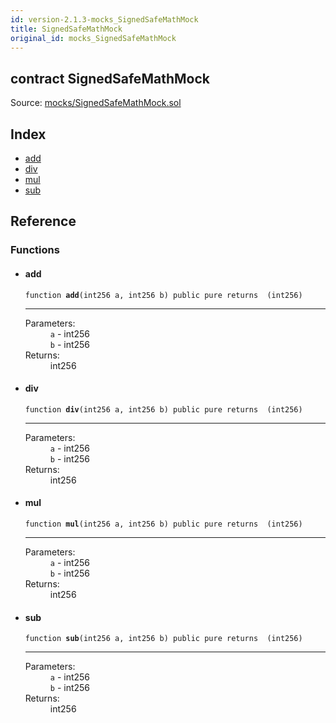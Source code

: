 ```yaml
---
id: version-2.1.3-mocks_SignedSafeMathMock
title: SignedSafeMathMock
original_id: mocks_SignedSafeMathMock
---
```


<div class="contract-doc"><div class="contract"><h2 class="contract-header"><span class="contract-kind">contract</span> SignedSafeMathMock</h2><div class="source">Source: <a href="https://github.com/OpenZeppelin/zeppelin-solidity/blob/v2.1.3/contracts/mocks/SignedSafeMathMock.sol" target="_blank">mocks/SignedSafeMathMock.sol</a></div></div><div class="index"><h2>Index</h2><ul><li><a href="mocks_SignedSafeMathMock.html#add">add</a></li><li><a href="mocks_SignedSafeMathMock.html#div">div</a></li><li><a href="mocks_SignedSafeMathMock.html#mul">mul</a></li><li><a href="mocks_SignedSafeMathMock.html#sub">sub</a></li></ul></div><div class="reference"><h2>Reference</h2><div class="functions"><h3>Functions</h3><ul><li><div class="item function"><span id="add" class="anchor-marker"></span><h4 class="name">add</h4><div class="body"><code class="signature">function <strong>add</strong><span>(int256 a, int256 b) </span><span>public </span><span>pure </span><span>returns  (int256) </span></code><hr/><dl><dt><span class="label-parameters">Parameters:</span></dt><dd><div><code>a</code> - int256</div><div><code>b</code> - int256</div></dd><dt><span class="label-return">Returns:</span></dt><dd>int256</dd></dl></div></div></li><li><div class="item function"><span id="div" class="anchor-marker"></span><h4 class="name">div</h4><div class="body"><code class="signature">function <strong>div</strong><span>(int256 a, int256 b) </span><span>public </span><span>pure </span><span>returns  (int256) </span></code><hr/><dl><dt><span class="label-parameters">Parameters:</span></dt><dd><div><code>a</code> - int256</div><div><code>b</code> - int256</div></dd><dt><span class="label-return">Returns:</span></dt><dd>int256</dd></dl></div></div></li><li><div class="item function"><span id="mul" class="anchor-marker"></span><h4 class="name">mul</h4><div class="body"><code class="signature">function <strong>mul</strong><span>(int256 a, int256 b) </span><span>public </span><span>pure </span><span>returns  (int256) </span></code><hr/><dl><dt><span class="label-parameters">Parameters:</span></dt><dd><div><code>a</code> - int256</div><div><code>b</code> - int256</div></dd><dt><span class="label-return">Returns:</span></dt><dd>int256</dd></dl></div></div></li><li><div class="item function"><span id="sub" class="anchor-marker"></span><h4 class="name">sub</h4><div class="body"><code class="signature">function <strong>sub</strong><span>(int256 a, int256 b) </span><span>public </span><span>pure </span><span>returns  (int256) </span></code><hr/><dl><dt><span class="label-parameters">Parameters:</span></dt><dd><div><code>a</code> - int256</div><div><code>b</code> - int256</div></dd><dt><span class="label-return">Returns:</span></dt><dd>int256</dd></dl></div></div></li></ul></div></div></div>
